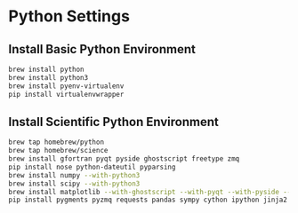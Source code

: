 Python Settings
===============

## Install Basic Python Environment

```bash
brew install python
brew install python3
brew install pyenv-virtualenv
pip install virtualenvwrapper
```

## Install Scientific Python Environment

```bash
brew tap homebrew/python
brew tap homebrew/science
brew install gfortran pyqt pyside ghostscript freetype zmq
pip install nose python-dateutil pyparsing
brew install numpy --with-python3
brew install scipy --with-python3
brew install matplotlib --with-ghostscript --with-pyqt --with-pyside --with-tcl-tk --with-tex
pip install pygments pyzmq requests pandas sympy cython ipython jinja2 tornado
```
